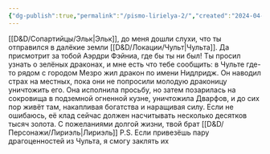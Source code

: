 ```yaml
---
{"dg-publish":true,"permalink":"/pismo-lirielya-2/","created":"2024-04-08T22:36:55.561+03:00","updated":"2024-04-08T22:37:41.388+03:00"}
---
```



[[D&D/Сопартийцы/Эльк\|Эльк]], до меня дошли слухи, что ты отправился в далёкие земли [[D&D/Локации/Чульт\|Чульта]]. Да присмотрит за тобой Аэрдри Фэйниа, где бы ты ни был!
Ты просил узнать о зелёных драконах, и мне есть что тебе сообщить: в Чульте где-то рядом с городом Мезро жил дракон по имени Нидлридж. Он наводил страх на местных, пока они не попросили молодую драконицу уничтожить его. Она исполнила просьбу, но затем позарилась на сокровища в подземной огненной кузне, уничтожила Дварфов, и до сих пор живёт там, накапливая богатства и наращивая силу. Если не ошибаюсь, её клад сейчас должен насчитывать несколько десятков тысяч золота.
С пожеланиями долгой жизни, твой брат [[D&D/Персонажи/Лириэль\|Лириэль]]
P.S. Если привезёшь пару драгоценностей из Чульта, я смогу заклять их